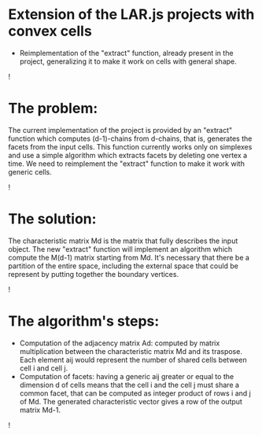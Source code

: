 Extension of the LAR.js projects with convex cells
===
* Reimplementation of the "extract" function, already present in the project,
generalizing it to make it work on cells with general shape. 

!

The problem:
===
The current implementation of the project is provided by an "extract" function
which computes (d-1)-chains from d-chains, that is, generates the facets from 
the input cells. This function currently works only on simplexes and use a simple
algorithm which extracts facets by deleting one vertex a time.
We need to reimplement the "extract" function to make it work with generic cells.

!

The solution: 
===
The characteristic matrix Md is the matrix that fully describes the input object.
The new "extract" function will implement an algorithm which compute the M(d-1) matrix starting from Md. 
It's necessary that there be a partition of the entire space, including the external
space that could be represent by putting together the boundary vertices.

!

The algorithm's steps:
===
* Computation of the adjacency matrix Ad: computed by matrix multiplication between
the characteristic matrix Md and its traspose. Each element aij would represent the
number of shared cells between cell i and cell j.
* Computation of facets: having a generic aij greater or equal to the dimension d of 
cells means that the cell i and the cell j must share a common facet, that can be computed
as integer product of rows i and j of Md. The generated characteristic vector gives a row of the output matrix Md-1.

!
